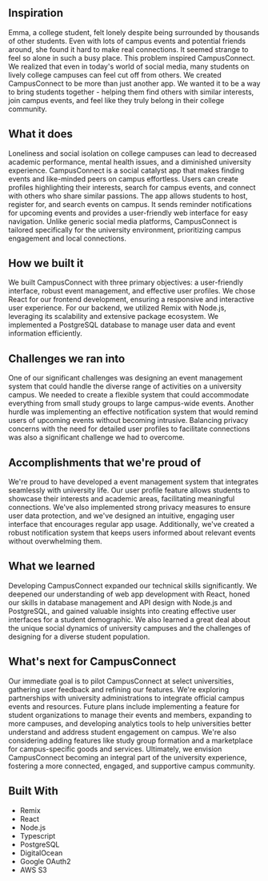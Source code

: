 ## Inspiration

Emma, a college student, felt lonely despite being surrounded by thousands of
other students. Even with lots of campus events and potential friends around,
she found it hard to make real connections. It seemed strange to feel so alone
in such a busy place. This problem inspired CampusConnect. We realized that even
in today's world of social media, many students on lively college campuses can
feel cut off from others. We created CampusConnect to be more than just another
app. We wanted it to be a way to bring students together - helping them find
others with similar interests, join campus events, and feel like they truly
belong in their college community.

## What it does

Loneliness and social isolation on college campuses can lead to decreased
academic performance, mental health issues, and a diminished university
experience. CampusConnect is a social catalyst app that makes finding events and
like-minded peers on campus effortless. Users can create profiles highlighting
their interests, search for campus events, and connect with others who share
similar passions. The app allows students to host, register for, and search
events on campus. It sends reminder notifications for upcoming events and
provides a user-friendly web interface for easy navigation. Unlike generic
social media platforms, CampusConnect is tailored specifically for the
university environment, prioritizing campus engagement and local connections.

## How we built it

We built CampusConnect with three primary objectives: a user-friendly interface,
robust event management, and effective user profiles. We chose React for our
frontend development, ensuring a responsive and interactive user experience. For
our backend, we utilized Remix with Node.js, leveraging its scalability and
extensive package ecosystem. We implemented a PostgreSQL database to manage user
data and event information efficiently.

## Challenges we ran into

One of our significant challenges was designing an event management system that
could handle the diverse range of activities on a university campus. We needed
to create a flexible system that could accommodate everything from small study
groups to large campus-wide events. Another hurdle was implementing an effective
notification system that would remind users of upcoming events without becoming
intrusive. Balancing privacy concerns with the need for detailed user profiles
to facilitate connections was also a significant challenge we had to overcome.

## Accomplishments that we're proud of

We're proud to have developed a event management system that integrates
seamlessly with university life. Our user profile feature allows students to
showcase their interests and academic areas, facilitating meaningful
connections. We've also implemented strong privacy measures to ensure user data
protection, and we've designed an intuitive, engaging user interface that
encourages regular app usage. Additionally, we've created a robust notification
system that keeps users informed about relevant events without overwhelming
them.

## What we learned

Developing CampusConnect expanded our technical skills significantly. We
deepened our understanding of web app development with React, honed our skills
in database management and API design with Node.js and PostgreSQL, and gained
valuable insights into creating effective user interfaces for a student
demographic. We also learned a great deal about the unique social dynamics of
university campuses and the challenges of designing for a diverse student
population.

## What's next for CampusConnect

Our immediate goal is to pilot CampusConnect at select universities, gathering
user feedback and refining our features. We're exploring partnerships with
university administrations to integrate official campus events and resources.
Future plans include implementing a feature for student organizations to manage
their events and members, expanding to more campuses, and developing analytics
tools to help universities better understand and address student engagement on
campus. We're also considering adding features like study group formation and a
marketplace for campus-specific goods and services. Ultimately, we envision
CampusConnect becoming an integral part of the university experience, fostering
a more connected, engaged, and supportive campus community.

## Built With

-   Remix
-   React
-   Node.js
-   Typescript
-   PostgreSQL
-   DigitalOcean
-   Google OAuth2
-   AWS S3
